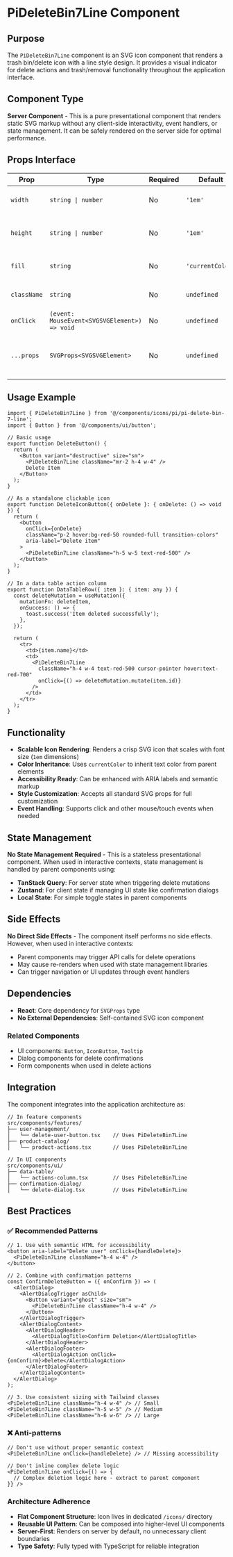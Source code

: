 # PiDeleteBin7Line Component

## Purpose
The `PiDeleteBin7Line` component is an SVG icon component that renders a trash bin/delete icon with a line style design. It provides a visual indicator for delete actions and trash/removal functionality throughout the application interface.

## Component Type
**Server Component** - This is a pure presentational component that renders static SVG markup without any client-side interactivity, event handlers, or state management. It can be safely rendered on the server side for optimal performance.

## Props Interface

| Prop | Type | Required | Default | Description |
|------|------|----------|---------|-------------|
| `width` | `string \| number` | No | `'1em'` | Sets the width of the SVG icon |
| `height` | `string \| number` | No | `'1em'` | Sets the height of the SVG icon |
| `fill` | `string` | No | `'currentColor'` | Sets the fill color of the icon |
| `className` | `string` | No | `undefined` | CSS class names for styling |
| `onClick` | `(event: MouseEvent<SVGSVGElement>) => void` | No | `undefined` | Click event handler |
| `...props` | `SVGProps<SVGSVGElement>` | No | `undefined` | All other standard SVG element props |

## Usage Example

```tsx
import { PiDeleteBin7Line } from '@/components/icons/pi/pi-delete-bin-7-line';
import { Button } from '@/components/ui/button';

// Basic usage
export function DeleteButton() {
  return (
    <Button variant="destructive" size="sm">
      <PiDeleteBin7Line className="mr-2 h-4 w-4" />
      Delete Item
    </Button>
  );
}

// As a standalone clickable icon
export function DeleteIconButton({ onDelete }: { onDelete: () => void }) {
  return (
    <button
      onClick={onDelete}
      className="p-2 hover:bg-red-50 rounded-full transition-colors"
      aria-label="Delete item"
    >
      <PiDeleteBin7Line className="h-5 w-5 text-red-500" />
    </button>
  );
}

// In a data table action column
export function DataTableRow({ item }: { item: any }) {
  const deleteMutation = useMutation({
    mutationFn: deleteItem,
    onSuccess: () => {
      toast.success('Item deleted successfully');
    },
  });

  return (
    <tr>
      <td>{item.name}</td>
      <td>
        <PiDeleteBin7Line 
          className="h-4 w-4 text-red-500 cursor-pointer hover:text-red-700"
          onClick={() => deleteMutation.mutate(item.id)}
        />
      </td>
    </tr>
  );
}
```

## Functionality
- **Scalable Icon Rendering**: Renders a crisp SVG icon that scales with font size (`1em` dimensions)
- **Color Inheritance**: Uses `currentColor` to inherit text color from parent elements
- **Accessibility Ready**: Can be enhanced with ARIA labels and semantic markup
- **Style Customization**: Accepts all standard SVG props for full customization
- **Event Handling**: Supports click and other mouse/touch events when needed

## State Management
**No State Management Required** - This is a stateless presentational component. When used in interactive contexts, state management is handled by parent components using:
- **TanStack Query**: For server state when triggering delete mutations
- **Zustand**: For client state if managing UI state like confirmation dialogs
- **Local State**: For simple toggle states in parent components

## Side Effects
**No Direct Side Effects** - The component itself performs no side effects. However, when used in interactive contexts:
- Parent components may trigger API calls for delete operations
- May cause re-renders when used with state management libraries
- Can trigger navigation or UI updates through event handlers

## Dependencies
- **React**: Core dependency for `SVGProps` type
- **No External Dependencies**: Self-contained SVG icon component

### Related Components
- UI components: `Button`, `IconButton`, `Tooltip`
- Dialog components for delete confirmations
- Form components when used in delete actions

## Integration
The component integrates into the application architecture as:

```tsx
// In feature components
src/components/features/
├── user-management/
│   └── delete-user-button.tsx    // Uses PiDeleteBin7Line
├── product-catalog/
│   └── product-actions.tsx       // Uses PiDeleteBin7Line

// In UI components
src/components/ui/
├── data-table/
│   └── actions-column.tsx        // Uses PiDeleteBin7Line
├── confirmation-dialog/
│   └── delete-dialog.tsx         // Uses PiDeleteBin7Line
```

## Best Practices

### ✅ Recommended Patterns
```tsx
// 1. Use with semantic HTML for accessibility
<button aria-label="Delete user" onClick={handleDelete}>
  <PiDeleteBin7Line className="h-4 w-4" />
</button>

// 2. Combine with confirmation patterns
const ConfirmDeleteButton = ({ onConfirm }) => (
  <AlertDialog>
    <AlertDialogTrigger asChild>
      <Button variant="ghost" size="sm">
        <PiDeleteBin7Line className="h-4 w-4" />
      </Button>
    </AlertDialogTrigger>
    <AlertDialogContent>
      <AlertDialogHeader>
        <AlertDialogTitle>Confirm Deletion</AlertDialogTitle>
      </AlertDialogHeader>
      <AlertDialogFooter>
        <AlertDialogAction onClick={onConfirm}>Delete</AlertDialogAction>
      </AlertDialogFooter>
    </AlertDialogContent>
  </AlertDialog>
);

// 3. Use consistent sizing with Tailwind classes
<PiDeleteBin7Line className="h-4 w-4" /> // Small
<PiDeleteBin7Line className="h-5 w-5" /> // Medium
<PiDeleteBin7Line className="h-6 w-6" /> // Large
```

### ❌ Anti-patterns
```tsx
// Don't use without proper semantic context
<PiDeleteBin7Line onClick={handleDelete} /> // Missing accessibility

// Don't inline complex delete logic
<PiDeleteBin7Line onClick={() => {
  // Complex deletion logic here - extract to parent component
}} />
```

### Architecture Adherence
- **Flat Component Structure**: Icon lives in dedicated `/icons/` directory
- **Reusable UI Pattern**: Can be composed into higher-level UI components
- **Server-First**: Renders on server by default, no unnecessary client boundaries
- **Type Safety**: Fully typed with TypeScript for reliable integration